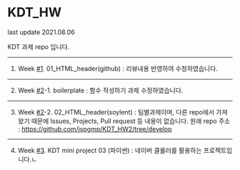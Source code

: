 # KDT_HW
last update 2021.08.06

KDT 과제 repo 입니다.



---

1. Week [#1](https://github.com/jspgmp/KDT_HW/pull/1). 01_HTML_header(github)
   : 리뷰내용 반영하여 수정하였습니다. 

---
2. Week [#2](https://github.com/jspgmp/KDT_HW/pull/2)-1. boilerplate
   : 함수 작성하기 과제 수정하였습니다.
---
3. Week [#2](https://github.com/jspgmp/KDT_HW/pull/2)-2. 02_HTML_header(soylent)
   : 팀별과제이며, 다른 repo에서 가져왔기 때문에 Issues, Projects, Pull request 등 내용이 없습니다.
   원래 repo 주소 : https://github.com/jspgmp/KDT_HW2/tree/develop
   
---
4. Week [#3](https://github.com/jspgmp/KDT_HW/pull/3). KDT mini project 03
   (파이썬)
   : 네이버 클롤러를 활용하는 프로젝트입니다.ㄴ
